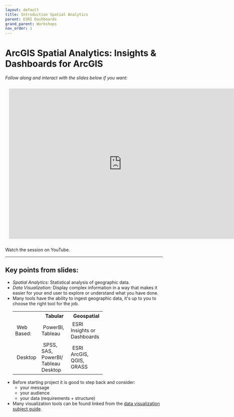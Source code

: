```yaml
---
layout: default
title: Introduction Spatial Analytics 
parent: ESRI Dashboards
grand_parent: Workshops
nav_order: 1
---
```


# ArcGIS Spatial Analytics: Insights & Dashboards for ArcGIS

*Follow along and interact with the slides below if you want:*
<br>

<iframe width="720" height="480" frameborder="0" marginheight="0" marginwidth="0" style="border:12px solid  #fcfcfc" src="https://meginwinnipeg.github.io/slides/spa_w2021.html"></iframe>

Watch the session on YouTube.
<hr>

## Key points from slides:

- _Spatial Analytics:_ Statistical analysis of geographic data.  
- _Data Visualization:_ Display complex information in a way that makes it easier for your end user to explore or understand what you have done.  
- Many tools have the ability to ingest geographic data, it's up to you to choose the right tool for the job. 
  <table style="width:60%; text-indent: 5px;">
  <tr>
    <th></th>
    <th>Tabular</th>
    <th>Geospatial</th>
  </tr>
  <tr>
    <td>Web Based:</td>
    <td>PowerBI, Tableau</td>
    <td>ESRI Insights or Dashboards</td>
  </tr>
  <tr>
    <td>Desktop</td>
    <td>SPSS, SAS, PowerBI/ Tableau Desktop</td>
    <td>ESRI ArcGIS, QGIS, GRASS</td>
  </tr>
    </table>
- Before starting project it is good to step back and consider:  
	- your message  
    - your audience  
    - your data (requirements + structure)   
- Many visualization tools can be found linked from the [data visualization subject guide](https://libguides.lib.umanitoba.ca/viz).  


